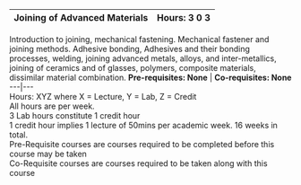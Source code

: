 **Joining of Advanced Materials** | **Hours: 3 0 3**  
---|---  
Introduction to joining, mechanical fastening. Mechanical fastener and joining methods. Adhesive bonding, Adhesives and their bonding processes, welding, joining advanced metals, alloys, and inter-metallics, joining of ceramics and of glasses, polymers, composite materials, dissimilar material combination.
**Pre-requisites: None** | **Co-requisites: None**  
---|---  
Hours: XYZ where X = Lecture, Y = Lab, Z = Credit  
All hours are per week.  
3 Lab hours constitute 1 credit hour  
1 credit hour implies 1 lecture of 50mins per academic week. 16 weeks in total.  
Pre-Requisite courses are courses required to be completed before this course may be taken  
Co-Requisite courses are courses required to be taken along with this course
